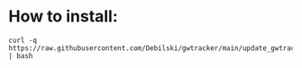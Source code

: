 # How to install:

    curl -q https://raw.githubusercontent.com/Debilski/gwtracker/main/update_gwtracker.sh | bash

